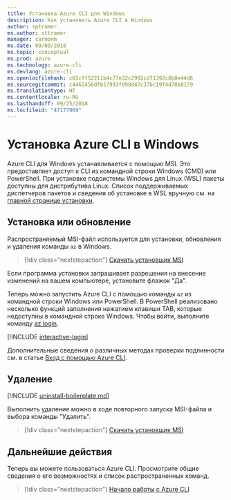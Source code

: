```yaml
---
title: Установка Azure CLI для Windows
description: Как установить Azure CLI в Windows
author: sptramer
ms.author: sttramer
manager: carmonm
ms.date: 09/09/2018
ms.topic: conceptual
ms.prod: azure
ms.technology: azure-cli
ms.devlang: azure-cli
ms.openlocfilehash: c65cff52211b4c77e32c2992cd71392c8b0e44d6
ms.sourcegitcommit: c4462456dfb17993f098d47c37bc19f4d78b8179
ms.translationtype: HT
ms.contentlocale: ru-RU
ms.lasthandoff: 09/25/2018
ms.locfileid: "47177969"
---
```

# <a name="install-azure-cli-on-windows"></a>Установка Azure CLI в Windows

Azure CLI для Windows устанавливается с помощью MSI. Это предоставляет доступ к CLI из командной строки Windows (CMD) или PowerShell.
При установке подсистемы Windows для Linux (WSL) пакеты доступны для дистрибутива Linux. Список поддерживаемых диспетчеров пакетов и сведения об установке в WSL вручную см. на [главной странице установки](install-azure-cli.md).

## <a name="install-or-update"></a>Установка или обновление

Распространяемый MSI-файл используется для установки, обновления и удаления команды `az` в Windows.

> [!div class="nextstepaction"]
> [Скачать установщик MSI](https://aka.ms/installazurecliwindows)

Если программа установки запрашивает разрешения на внесение изменений на вашем компьютере, установите флажок "Да".

Теперь можно запустить Azure CLI с помощью команды `az` из командной строки Windows или PowerShell. В PowerShell реализовано несколько функций заполнения нажатием клавиши TAB, которые недоступны в командной строке Windows. Чтобы войти, выполните команду [az login](/cli/azure/reference-index#az-login).

[!INCLUDE [interactive-login](includes/interactive-login.md)]

Дополнительные сведения о различных методах проверки подлинности см. в статье [Вход с помощью Azure CLI](authenticate-azure-cli.md).

## <a name="uninstall"></a>Удаление

[!INCLUDE [uninstall-boilerplate.md](includes/uninstall-boilerplate.md)]

Выполнить удаление можно в ходе повторного запуска MSI-файла и выбора команды "Удалить".

> [!div class="nextstepaction"]
> [Скачать установщик MSI](https://aka.ms/installazurecliwindows)

## <a name="next-steps"></a>Дальнейшие действия

Теперь вы можете пользоваться Azure CLI. Просмотрите общие сведения о его возможностях и список распространенных команд.

> [!div class="nextstepaction"]
> [Начало работы с Azure CLI](get-started-with-azure-cli.md)

